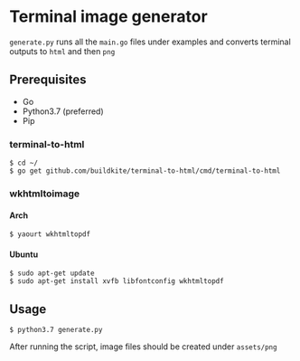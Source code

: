 
# Terminal image generator

`generate.py` runs all the `main.go` files under examples and converts terminal outputs to `html` and then `png`

## Prerequisites

* Go
* Python3.7 (preferred)
* Pip

### terminal-to-html

```
$ cd ~/
$ go get github.com/buildkite/terminal-to-html/cmd/terminal-to-html
```

### wkhtmltoimage

#### Arch

```
$ yaourt wkhtmltopdf
```

#### Ubuntu

```
$ sudo apt-get update
$ sudo apt-get install xvfb libfontconfig wkhtmltopdf
```

## Usage

```
$ python3.7 generate.py
```

After running the script, image files should be created under `assets/png`